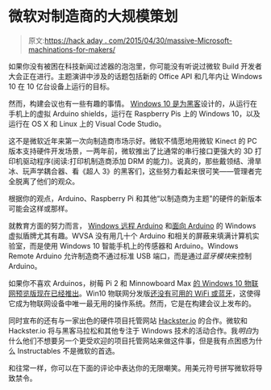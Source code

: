 # 微软对制造商的大规模策划

> 原文:[https://hack aday . com/2015/04/30/massive-Microsoft-machinations-for-makers/](https://hackaday.com/2015/04/30/massive-microsoft-machinations-for-makers/)

如果你没有被困在科技新闻过滤器的泡泡里，你可能没有听说过微软 Build 开发者大会正在进行。主题演讲中涉及的话题包括新的 Office API 和几年内让 Windows 10 在 10 亿台设备上运行的目标。

然而，构建会议也有一些有趣的事情。 [Windows 10 是为黑客](http://blogs.windows.com/buildingapps/2015/04/29/microsoft-brings-windows-10-to-makers/)设计的，从运行在手机上的虚拟 Arduino shields，运行在 Raspberry Pis 上的 Windows 10，以及运行在 OS X 和 Linux 上的 Visual Code Studio。

这不是微软近年来第一次向制造商市场示好。微软不情愿地用微软 Kinect 的 PC 版本支持硬件开发场景，一两年前，微软推出了比通常的串行接口更强大的 3D 打印机驱动程序(阅读:打印机制造商添加 DRM 的能力)。说真的，那些戴领结、滑旱冰、玩声学耦合器、看《超人 3》的黑客们，这些努力看起来很可笑——管理者完全脱离了他们的观众。

根据你的观点，Arduino、Raspberry Pi 和其他“以制造商为主题”的硬件的新版本可能会这样或那样。

就教育方面的努力而言， [Windows 远程 Arduino](http://ms-iot.github.io/content/win10/SetupWRA.htm) 和[面向 Arduino](http://ms-iot.github.io/content/win10/SetupWVSA.htm) 的 Windows 虚拟盾牌尤其有趣。WVSA 没有用几十个 Arduino 和相关的屏蔽来填满计算机实验室，而是使用 Windows 10 智能手机上的传感器和 Arduino。Windows Remote Arduino 允许制造商不通过标准 USB 端口，而是通过*蓝牙模块*来控制 Arduino。

如果你不喜欢 Arduinos，树莓 Pi 2 和 Minnowboard Max [的 Windows 10 物联网预览版现在已经推出](https://dev.windows.com/en-US/iot)。Win10 物联网分发版[还没有可用的 WiFi 或蓝牙](http://ms-iot.github.io/content/Faqs.htm)，这使得它成为物联网设备中唯一最无用的操作系统。然而，它是在构建会议上发布的。

同时宣布的还有与一家出色的硬件项目托管网站 [Hackster.io](http://ms-iot.github.io/content/Faqs.htm) 的合作。微软和 Hackster.io 将与黑客马拉松和其他专注于 Windows 技术的活动合作。我*明白*为什么他们不想要另一个更受欢迎的项目托管网站来做这件事，但是我有点困惑为什么 Instructables 不是微软的首选。

和往常一样，你可以在下面的评论中表达你的无限嘲笑。用美元符号拼写微软将导致禁令。